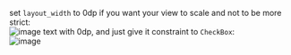 set `layout_width` to 0dp if you want your view to scale and not to be more strict:  
![image](https://user-images.githubusercontent.com/63263301/206188582-7f9b3599-8c17-4092-b4f2-bd5bdbac93cf.png)
text with 0dp, and just give it constraint to `CheckBox`:  
![image](https://user-images.githubusercontent.com/63263301/206188792-e1c6b76f-8239-484b-976c-12317b5a7711.png)
